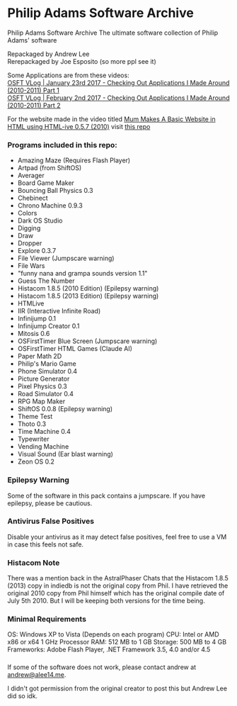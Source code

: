 
# Philip Adams Software Archive

Philip Adams Software Archive
The ultimate software collection of Philip Adams' software

Repackaged by Andrew Lee\
Rerepackaged by Joe Esposito (so more ppl see it)

Some Applications are from these videos:\
[OSFT VLog | January 23rd 2017 - Checking Out Applications I Made Around (2010-2011) Part 1](https://www.youtube.com/watch?v=UWc-KIgWA1E) \
[OSFT VLog | February 2nd 2017 - Checking Out Applications I Made Around (2010-2011) Part 2](https://www.youtube.com/watch?v=zLIuuNzIxXI)


For the website made in the video titled [Mum Makes A Basic Website in HTML using HTML-ive 0.5.7 (2010)](https://www.youtube.com/watch?v=5iGNg5gftZM) visit [this repo](https://github.com/childishbeat/The-Philip-Adams-Website)

### Programs included in this repo:
- Amazing Maze (Requires Flash Player)
- Artpad (from ShiftOS)
- Averager
- Board Game Maker
- Bouncing Ball Physics 0.3
- Chebinect
- Chrono Machine 0.9.3
- Colors
- Dark OS Studio
- Digging
- Draw
- Dropper
- Explore 0.3.7
- File Viewer (Jumpscare warning)
- File Wars
- "funny nana and grampa sounds version 1.1"
- Guess The Number
- Histacom 1.8.5 (2010 Edition) (Epilepsy warning)
- Histacom 1.8.5 (2013 Edition) (Epilepsy warning)
- HTMLive
- IIR (Interactive Infinite Road)
- Infinijump 0.1
- Infinijump Creator 0.1
- Mitosis 0.6
- OSFirstTimer Blue Screen (Jumpscare warning)
- OSFirstTimer HTML Games (Claude AI)
- Paper Math 2D
- Philip's Mario Game
- Phone Simulator 0.4
- Picture Generator
- Pixel Physics 0.3
- Road Simulator 0.4
- RPG Map Maker
- ShiftOS 0.0.8 (Epilepsy warning)
- Theme Test
- Thoto 0.3
- Time Machine 0.4
- Typewriter
- Vending Machine
- Visual Sound (Ear blast warning)
- Zeon OS 0.2

### Epilepsy Warning
Some of the software in this pack contains a jumpscare. If you have epilepsy, please be cautious.

### Antivirus False Positives
Disable your antivirus as it may detect false positives, feel free to use a VM in case this feels not safe.

### Histacom Note
There was a mention back in the AstralPhaser Chats that the Histacom 1.8.5 (2013) copy in indiedb is not the original copy from Phil. 
I have retrieved the original 2010 copy from Phil himself which has the original compile date of July 5th 2010. But I will be keeping both versions for the time being.

### Minimal Requirements

OS: Windows XP to Vista (Depends on each program)
CPU: Intel or AMD x86 or x64 1 GHz Processor
RAM: 512 MB to 1 GB
Storage: 500 MB to 4 GB
Frameworks: Adobe Flash Player, .NET Framework 3.5, 4.0 and/or 4.5

### 
If some of the software does not work, please contact andrew at andrew@alee14.me.

I didn't got permission from the original creator to post this but Andrew Lee did so idk.
